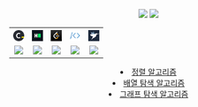 <div align='center'>
    <img src="https://img.shields.io/github/languages/top/N0WST4NDUP/Algorithm.svg?color=orange&logo=java"/>
    <img src="https://img.shields.io/github/last-commit/N0WST4NDUP/Algorithm.svg?color=00e34f"/>
</div>

<table align='center'>
    <tr>
        <th align='center'><a href="./"><img src="./src/imgs/codility.png" style="height:20px"/></a></th>
        <th align='center'><a href="./"><img src="./src/imgs/hackerrank.png" style="height:20px"/></a></th>
        <th align='center'><a href="./"><img src="./src/imgs/leetcode.jpg" style="height:20px"/></a></th>
        <th align='center'><a href="./백준"><img src="./src/imgs/baekjoon.png" style="height:20px"/></a></th>
        <th align='center'><a href="./프로그래머스"><img src="./src/imgs/programmers.png" style="height:20px"/></a></th>
    </tr>
    <tr>
        <td align='center'><img src="https://img.shields.io/badge/To%20do-grey" style="height:20px"/></td>
        <td align='center'><img src="https://img.shields.io/badge/To%20do-grey" style="height:20px"/></td>
        <td align='center'><img src="https://img.shields.io/badge/To%20do-grey" style="height:20px"/></td>
        <td align='center'><img src="https://img.shields.io/badge/Pausing-d63a44" style="height:20px"/></td>
        <td align='center'><img src="https://img.shields.io/badge/Doing!-00e34f" style="height:20px"/></td>
    </tr>
</table>

<div align='center'>
    <li><a href="./Note/SortingAlgorithm/">정렬 알고리즘</a></li>
    <li><a href="./Note/ArraySearchAlgorithm">배열 탐색 알고리즘</a></li>
    <li><a href="./Note/GraphSearchAlgorithm">그래프 탐색 알고리즘</a></li>
</div>
